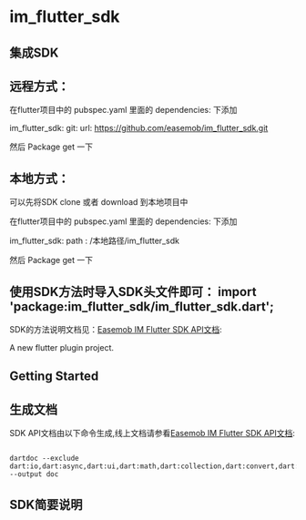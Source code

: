 # im_flutter_sdk

## 集成SDK

## 远程方式：

在flutter项目中的 pubspec.yaml 里面的 dependencies: 下添加

im_flutter_sdk:
    git:
      url: https://github.com/easemob/im_flutter_sdk.git

然后 Package get 一下

## 本地方式：

可以先将SDK clone 或者 download 到本地项目中

在flutter项目中的 pubspec.yaml 里面的 dependencies: 下添加

im_flutter_sdk:
    path : /本地路径/im_flutter_sdk

然后 Package get 一下


## 使用SDK方法时导入SDK头文件即可： import 'package:im_flutter_sdk/im_flutter_sdk.dart';  

SDK的方法说明文档见：[Easemob IM Flutter SDK API文档](https://easemob.github.io/im_flutter_sdk):

A new flutter plugin project.

## Getting Started

## 生成文档

SDK API文档由以下命令生成,线上文档请参看[Easemob IM Flutter SDK API文档](https://easemob.github.io/im_flutter_sdk):

```shell

dartdoc --exclude dart:io,dart:async,dart:ui,dart:math,dart:collection,dart:convert,dart:core,dart:developer,dart:isolate,dart:typed_data --output doc
```


## SDK简要说明
